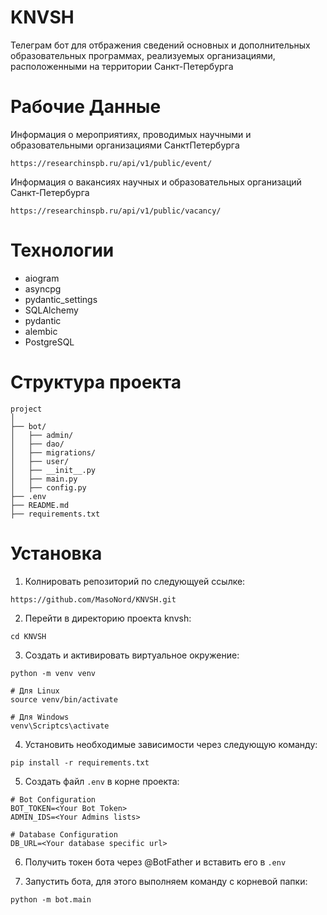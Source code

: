 # KNVSH
Телеграм бот для отбражения сведений основных и дополнительных образовательных программах, реализуемых
организациями, расположенными на территории Санкт-Петербурга

# Рабочие Данные
Информация о мероприятиях, проводимых научными и образовательными организациями СанктПетербурга

```
https://researchinspb.ru/api/v1/public/event/
```

Информация о вакансиях научных и образовательных организаций Санкт-Петербурга
```
https://researchinspb.ru/api/v1/public/vacancy/
```

# Технологии
- aiogram
- asyncpg
- pydantic_settings
- SQLAlchemy
- pydantic
- alembic
- PostgreSQL

# Структура проекта

```
project
│
├── bot/
│   ├── admin/
│   ├── dao/
│   ├── migrations/
│   ├── user/
│   ├── __init__.py
│   ├── main.py
│   ├── config.py
├── .env
├── README.md
├── requirements.txt
```

# Установка
1. Колнировать репозиторий по следующуей ссылке:
```
https://github.com/MasoNord/KNVSH.git
```
2. Перейти в директорию проекта knvsh:
```
cd KNVSH
```
3. Создать и активировать виртуальное окружение:
```
python -m venv venv

# Для Linux
source venv/bin/activate

# Для Windows
venv\Scriptcs\activate
```

4. Установить необходимые зависимости через следующую команду:
```
pip install -r requirements.txt
```

5. Создать файл `.env` в корне проекта:
```
# Bot Configuration
BOT_TOKEN=<Your Bot Token>
ADMIN_IDS=<Your Admins lists>

# Database Configuration
DB_URL=<Your database specific url>
```

6. Получить токен бота через @BotFather и вставить его в `.env`

7. Запустить бота, для этого выполняем команду с корневой папки:
```
python -m bot.main
```
